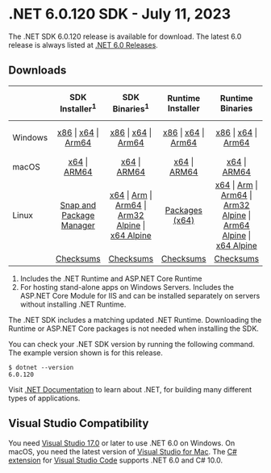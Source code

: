 # .NET 6.0.120 SDK - July 11, 2023

The .NET SDK 6.0.120 release is available for download. The latest 6.0 release is always listed at [.NET 6.0 Releases](../README.md).

## Downloads

|           | SDK Installer<sup>1</sup>                        | SDK Binaries<sup>1</sup>                 | Runtime Installer                                        | Runtime Binaries                                 | ASP.NET Core Runtime           |Windows Desktop Runtime          |
| --------- | :------------------------------------------:     | :----------------------:                 | :---------------------------:                            | :-------------------------:                      | :-----------------:            | :-----------------:            |
| Windows   | [x86][dotnet-sdk-win-x86.exe] \| [x64][dotnet-sdk-win-x64.exe] \| [Arm64][dotnet-sdk-win-arm64.exe] | [x86][dotnet-sdk-win-x86.zip] \| [x64][dotnet-sdk-win-x64.zip] \|  [Arm64][dotnet-sdk-win-arm64.zip] | [x86][dotnet-runtime-win-x86.exe] \| [x64][dotnet-runtime-win-x64.exe] \| [Arm64][dotnet-runtime-win-arm64.exe] | [x86][dotnet-runtime-win-x86.zip] \| [x64][dotnet-runtime-win-x64.zip] \| [Arm64][dotnet-runtime-win-arm64.zip] | [x86][aspnetcore-runtime-win-x86.exe] \| [x64][aspnetcore-runtime-win-x64.exe] \|<br/> [Hosting Bundle][dotnet-hosting-win.exe]<sup>2</sup> | [x86][windowsdesktop-runtime-win-x86.exe] \| [x64][windowsdesktop-runtime-win-x64.exe] \| [Arm64][windowsdesktop-runtime-win-arm64.exe] |
| macOS     | [x64][dotnet-sdk-osx-x64.pkg] \| [ARM64][dotnet-sdk-osx-arm64.pkg] | [x64][dotnet-sdk-osx-x64.tar.gz] \| [ARM64][dotnet-sdk-osx-arm64.tar.gz]  | [x64][dotnet-runtime-osx-x64.pkg] \| [ARM64][dotnet-runtime-osx-arm64.pkg] | [x64][dotnet-runtime-osx-x64.tar.gz] \| [ARM64][dotnet-runtime-osx-arm64.tar.gz]| [x64][aspnetcore-runtime-osx-x64.tar.gz] \| [ARM64][aspnetcore-runtime-osx-arm64.tar.gz] | - |<sup>1</sup>
| Linux     |  [Snap and Package Manager](../install-linux.md)  | [x64][dotnet-sdk-linux-x64.tar.gz] \| [Arm][dotnet-sdk-linux-arm.tar.gz]  \| [Arm64][dotnet-sdk-linux-arm64.tar.gz] \| [Arm32 Alpine][dotnet-sdk-linux-musl-arm.tar.gz]  \| [x64 Alpine][dotnet-sdk-linux-musl-x64.tar.gz] | [Packages (x64)][linux-packages] | [x64][dotnet-runtime-linux-x64.tar.gz] \| [Arm][dotnet-runtime-linux-arm.tar.gz] \| [Arm64][dotnet-runtime-linux-arm64.tar.gz] \| [Arm32 Alpine][dotnet-runtime-linux-musl-arm.tar.gz] \| [Arm64 Alpine][dotnet-runtime-linux-musl-arm64.tar.gz] \| [x64 Alpine][dotnet-runtime-linux-musl-x64.tar.gz]  | [x64][aspnetcore-runtime-linux-x64.tar.gz]<sup>1</sup>  \| [Arm][aspnetcore-runtime-linux-arm.tar.gz]<sup>1</sup> \| [Arm64][aspnetcore-runtime-linux-arm64.tar.gz]<sup>1</sup> \| [x64 Alpine][aspnetcore-runtime-linux-musl-x64.tar.gz] | - | <sup>1</sup> |
|  | [Checksums][checksums-sdk]                             | [Checksums][checksums-sdk]                                      | [Checksums][checksums-runtime]                             | [Checksums][checksums-runtime]  | [Checksums][checksums-runtime]  | [Checksums][checksums-runtime]

1. Includes the .NET Runtime and ASP.NET Core Runtime
2. For hosting stand-alone apps on Windows Servers. Includes the ASP.NET Core Module for IIS and can be installed separately on servers without installing .NET Runtime.

The .NET SDK includes a matching updated .NET Runtime. Downloading the Runtime or ASP.NET Core packages is not needed when installing the SDK.

You can check your .NET SDK version by running the following command. The example version shown is for this release.

```console
$ dotnet --version
6.0.120
```

Visit [.NET Documentation](https://learn.microsoft.com/dotnet/core/) to learn about .NET, for building many different types of applications.

## Visual Studio Compatibility

You need [Visual Studio 17.0](https://visualstudio.microsoft.com) or later to use .NET 6.0 on Windows. On macOS, you need the latest version of [Visual Studio for Mac](https://visualstudio.microsoft.com/vs/mac/). The [C# extension](https://code.visualstudio.com/docs/languages/dotnet) for [Visual Studio Code](https://code.visualstudio.com/) supports .NET 6.0 and C# 10.0.

[blob-runtime]: https://dotnetcli.blob.core.windows.net/dotnet/Runtime/
[blob-sdk]: https://dotnetcli.blob.core.windows.net/dotnet/Sdk/
[release-notes]: https://github.com/dotnet/core/blob/main/release-notes/6.0/6.0.20/6.0.120.md

[checksums-runtime]: https://dotnetcli.blob.core.windows.net/dotnet/checksums/6.0.20-sha.txt
[checksums-sdk]: https://dotnetcli.blob.core.windows.net/dotnet/checksums/6.0.20-sha.txt

[linux-install]: https://learn.microsoft.com/dotnet/core/install/linux
[linux-setup]: https://github.com/dotnet/core/blob/main/Documentation/linux-setup.md

[dotnet-blog]:  https://devblogs.microsoft.com/dotnet/june-2023-updates/
[aspnet-blog]: https://devblogs.microsoft.com/dotnet/announcing-asp-net-core-in-net-6/
[maui-blog]: https://devblogs.microsoft.com/dotnet/update-on-dotnet-maui/
[linux-packages]: ../install-linux.md

[//]: # ( Runtime 6.0.20)
[dotnet-runtime-linux-arm.tar.gz]: https://download.visualstudio.microsoft.com/download/pr/0969e51f-a427-491f-a194-327592601377/d7975ce1a8c8d3c3e1d50c99227b9fd1/dotnet-runtime-6.0.20-linux-arm.tar.gz
[dotnet-runtime-linux-arm64.tar.gz]: https://download.visualstudio.microsoft.com/download/pr/f45ea605-cd0d-446b-9d79-b9c033c10c11/ba7fd32581bb5f448abdd317d8d55b3f/dotnet-runtime-6.0.20-linux-arm64.tar.gz
[dotnet-runtime-linux-musl-arm.tar.gz]: https://download.visualstudio.microsoft.com/download/pr/27f8d6e0-f914-4b4b-844b-f04b5710e83d/87015a89639c9d65896dacd8cd54c6c5/dotnet-runtime-6.0.20-linux-musl-arm.tar.gz
[dotnet-runtime-linux-musl-arm64.tar.gz]: https://download.visualstudio.microsoft.com/download/pr/6f39ee6d-cd45-454c-9642-7e562c088b22/2e7a920d2d93c0a618acdc61e2019fe9/dotnet-runtime-6.0.20-linux-musl-arm64.tar.gz
[dotnet-runtime-linux-musl-x64.tar.gz]: https://download.visualstudio.microsoft.com/download/pr/1298fce2-9eb9-43a1-a8b8-16716f54d062/cb830a1fdc245f4d1a8a4016f437f843/dotnet-runtime-6.0.20-linux-musl-x64.tar.gz
[dotnet-runtime-linux-x64.tar.gz]: https://download.visualstudio.microsoft.com/download/pr/26b4797f-d3f2-40c7-8f4a-91120ab87469/4677c3c4e3ee7919836c3a5336e04509/dotnet-runtime-6.0.20-linux-x64.tar.gz
[dotnet-runtime-osx-arm64.pkg]: https://download.visualstudio.microsoft.com/download/pr/bc001e67-c521-4d22-bf6a-a05c866c3bde/b8b87876c5266e61d92262a7818b18cb/dotnet-runtime-6.0.20-osx-arm64.pkg
[dotnet-runtime-osx-arm64.tar.gz]: https://download.visualstudio.microsoft.com/download/pr/0f3ecdea-c85c-423b-ab55-d97061a3d9f0/b01dd205c4d6ffdb6266e4540c82621d/dotnet-runtime-6.0.20-osx-arm64.tar.gz
[dotnet-runtime-osx-x64.pkg]: https://download.visualstudio.microsoft.com/download/pr/b0d747b0-f61b-4c1b-809e-b96c8fbd21d9/8ee735c0d9d48aaf4a79051160a5b63b/dotnet-runtime-6.0.20-osx-x64.pkg
[dotnet-runtime-osx-x64.tar.gz]: https://download.visualstudio.microsoft.com/download/pr/810c2cf6-c3a3-4f35-91f4-facf1ac24ef1/3ecedc1a0888b571d272c0dd64080c52/dotnet-runtime-6.0.20-osx-x64.tar.gz
[dotnet-runtime-win-arm64.exe]: https://download.visualstudio.microsoft.com/download/pr/cf704719-c2f5-480d-bcad-48596cce50db/00be44eab331d583b4492dd2ea788a80/dotnet-runtime-6.0.20-win-arm64.exe
[dotnet-runtime-win-arm64.zip]: https://download.visualstudio.microsoft.com/download/pr/a7d20a71-ecc1-4339-9ff9-2a538a38cd90/1323492919ce7c2d3cf3d68136225b0e/dotnet-runtime-6.0.20-win-arm64.zip
[dotnet-runtime-win-x64.exe]: https://download.visualstudio.microsoft.com/download/pr/3cfb6d2a-afbe-4ae7-8e5b-776f350654cc/6e8d858a60fe15381f3c84d8ca66c4a7/dotnet-runtime-6.0.20-win-x64.exe
[dotnet-runtime-win-x64.zip]: https://download.visualstudio.microsoft.com/download/pr/1fdea1ea-6999-4280-b94f-38b29f68e2cf/5ce361abf248f0ad7ddc5b894e8beaca/dotnet-runtime-6.0.20-win-x64.zip
[dotnet-runtime-win-x86.exe]: https://download.visualstudio.microsoft.com/download/pr/3be5ee3a-c171-4cd2-ab98-00ca5c11eb8c/6fd31294b0c6c670ab5c060592935203/dotnet-runtime-6.0.20-win-x86.exe
[dotnet-runtime-win-x86.zip]: https://download.visualstudio.microsoft.com/download/pr/47d8f9b0-610f-42fe-81a8-08b8fa6fca52/b25b09249ac09dcbb46b6ee0b06628f4/dotnet-runtime-6.0.20-win-x86.zip

[//]: # ( WindowsDesktop 6.0.20)
[windowsdesktop-runtime-win-arm64.exe]: https://download.visualstudio.microsoft.com/download/pr/bb9cff90-608d-4799-909e-94f49191b402/25b6295aeecb86fd35fffb95c1e0066e/windowsdesktop-runtime-6.0.20-win-arm64.exe
[windowsdesktop-runtime-win-arm64.zip]: https://download.visualstudio.microsoft.com/download/pr/a53f8949-6b49-4067-bc86-6b4753a3b9f3/e2294b71b5eb961da1ec9adb67c415ab/windowsdesktop-runtime-6.0.20-win-arm64.zip
[windowsdesktop-runtime-win-x64.exe]: https://download.visualstudio.microsoft.com/download/pr/1146f414-17c7-4184-8b10-1addfa5315e4/39db5573efb029130add485566320d74/windowsdesktop-runtime-6.0.20-win-x64.exe
[windowsdesktop-runtime-win-x64.zip]: https://download.visualstudio.microsoft.com/download/pr/9dd54fc4-359d-4929-9d84-4001b870485b/9e8b44f975c8739a3c8598bda6a47de3/windowsdesktop-runtime-6.0.20-win-x64.zip
[windowsdesktop-runtime-win-x86.exe]: https://download.visualstudio.microsoft.com/download/pr/0413b619-3eb2-4178-a78e-8d1aafab1a01/5247f08ea3c13849b68074a2142fbf31/windowsdesktop-runtime-6.0.20-win-x86.exe
[windowsdesktop-runtime-win-x86.zip]: https://download.visualstudio.microsoft.com/download/pr/56095624-2cc2-4375-960e-5106d57786ae/4697b3f287fd4297544134b3edf22288/windowsdesktop-runtime-6.0.20-win-x86.zip

[//]: # ( ASP 6.0.20)
[aspnetcore-runtime-linux-arm.tar.gz]: https://download.visualstudio.microsoft.com/download/pr/872ccb13-fbc4-4d75-9d8f-be3fec5581ef/add2199206c438835b7b48a6d061b023/aspnetcore-runtime-6.0.20-linux-arm.tar.gz
[aspnetcore-runtime-linux-arm64.tar.gz]: https://download.visualstudio.microsoft.com/download/pr/a8a1a993-ddd9-4bcd-8386-d9defcf0fd29/4b471f72c8253fa1462ea923d0fe39a2/aspnetcore-runtime-6.0.20-linux-arm64.tar.gz
[aspnetcore-runtime-linux-musl-arm.tar.gz]: https://download.visualstudio.microsoft.com/download/pr/aff3fb91-f43b-42a0-b840-95cbeb09f447/f1a576406bab6d90f27d30b3d1d51304/aspnetcore-runtime-6.0.20-linux-musl-arm.tar.gz
[aspnetcore-runtime-linux-musl-arm64.tar.gz]: https://download.visualstudio.microsoft.com/download/pr/a9bf2919-71fc-41cf-9492-375ad018a04f/de882ba860a274e9d672f917eeb8f30d/aspnetcore-runtime-6.0.20-linux-musl-arm64.tar.gz
[aspnetcore-runtime-linux-musl-x64.tar.gz]: https://download.visualstudio.microsoft.com/download/pr/642377be-d296-46b8-a68e-74c37575574b/f7eb534ca07abd78d8b3d5c4763c3f6d/aspnetcore-runtime-6.0.20-linux-musl-x64.tar.gz
[aspnetcore-runtime-linux-x64.tar.gz]: https://download.visualstudio.microsoft.com/download/pr/972dc929-4c16-4456-a7c8-64014f80678d/a3b62252f98a0d7e0c0a9a01ede18776/aspnetcore-runtime-6.0.20-linux-x64.tar.gz
[aspnetcore-runtime-osx-arm64.tar.gz]: https://download.visualstudio.microsoft.com/download/pr/14d8afd0-2635-4f3c-96fa-63edccafe16f/317d19d4f625bdae211d428ab880a331/aspnetcore-runtime-6.0.20-osx-arm64.tar.gz
[aspnetcore-runtime-osx-x64.tar.gz]: https://download.visualstudio.microsoft.com/download/pr/5fe2084e-1538-4193-9eb6-54b0f8470574/258915bac675b1dea6aa0b5435f64981/aspnetcore-runtime-6.0.20-osx-x64.tar.gz
[aspnetcore-runtime-win-arm64.zip]: https://download.visualstudio.microsoft.com/download/pr/329d4eeb-aeae-4165-b491-afa59fd0e017/6faf6564e1a78f5339ef9600a75099c9/aspnetcore-runtime-6.0.20-win-arm64.zip
[aspnetcore-runtime-win-x64.exe]: https://download.visualstudio.microsoft.com/download/pr/be9f67fd-60af-45b1-9bca-a7bcc0e86e7e/6a750f7d7432937b3999bb4c5325062a/aspnetcore-runtime-6.0.20-win-x64.exe
[aspnetcore-runtime-win-x64.zip]: https://download.visualstudio.microsoft.com/download/pr/7a434041-8de3-47c8-a079-c2213f95841d/eb5e4e77fd86e17c8c08ed23315b8c70/aspnetcore-runtime-6.0.20-win-x64.zip
[aspnetcore-runtime-win-x86.exe]: https://download.visualstudio.microsoft.com/download/pr/0e37c76c-53b4-4eea-8f5c-6ad2f8d5fe3c/88a8620329ced1aee271992a5b56d236/aspnetcore-runtime-6.0.20-win-x86.exe
[aspnetcore-runtime-win-x86.zip]: https://download.visualstudio.microsoft.com/download/pr/8bff0136-121a-4bf8-8058-762992c71cc5/60b6e01a744035eeb057a72a467e0614/aspnetcore-runtime-6.0.20-win-x86.zip
[dotnet-hosting-win.exe]: https://download.visualstudio.microsoft.com/download/pr/d7124775-38c9-460f-a269-7bc131b3dfbf/7f60bcc6030e408cf11a935d5451ffa4/dotnet-hosting-6.0.20-win.exe

[//]: # ( SDK 6.0.120)
[dotnet-sdk-linux-arm.tar.gz]: https://download.visualstudio.microsoft.com/download/pr/dfc5da96-3263-4c30-b20b-12dff53fd0ae/eb51ba0e04f9414617eb76a1fea006b5/dotnet-sdk-6.0.120-linux-arm.tar.gz
[dotnet-sdk-linux-arm64.tar.gz]: https://download.visualstudio.microsoft.com/download/pr/cf1958b0-faa5-4378-b442-db4a1b3d5956/cfa9888a61a9f2b492eaf54814442e3b/dotnet-sdk-6.0.120-linux-arm64.tar.gz
[dotnet-sdk-linux-musl-arm.tar.gz]: https://download.visualstudio.microsoft.com/download/pr/0047cbcb-7fa0-4a70-96c7-bc4c5b9530f2/473d68d5d46ea6cf8598b5a412a0f26b/dotnet-sdk-6.0.120-linux-musl-arm.tar.gz
[dotnet-sdk-linux-musl-arm64.tar.gz]: https://download.visualstudio.microsoft.com/download/pr/ebab7f1e-b38a-4935-9d02-7c36746c0a8a/9fa35eb97c72cf459129b92e988721f5/dotnet-sdk-6.0.120-linux-musl-arm64.tar.gz
[dotnet-sdk-linux-musl-x64.tar.gz]: https://download.visualstudio.microsoft.com/download/pr/de1304bd-0d61-44a7-a4b2-2e62b6525375/8541968dbaae05648ff3d8a9c9186920/dotnet-sdk-6.0.120-linux-musl-x64.tar.gz
[dotnet-sdk-linux-x64.tar.gz]: https://download.visualstudio.microsoft.com/download/pr/bf2941f2-b4ef-4479-9e32-d07a85b26a12/142291d214f66fac48ab39263ec08cc6/dotnet-sdk-6.0.120-linux-x64.tar.gz
[dotnet-sdk-osx-arm64.pkg]: https://download.visualstudio.microsoft.com/download/pr/afa295d0-87f3-486a-95c9-56dc8475cbfe/6e2e22102c6faf049a7ca660c481ade6/dotnet-sdk-6.0.120-osx-arm64.pkg
[dotnet-sdk-osx-arm64.tar.gz]: https://download.visualstudio.microsoft.com/download/pr/c7d3e91c-8a5b-403a-992b-86c1d62f7721/f5f48a3443916e19ea451c2c2869e8e4/dotnet-sdk-6.0.120-osx-arm64.tar.gz
[dotnet-sdk-osx-x64.pkg]: https://download.visualstudio.microsoft.com/download/pr/0eb2fdf5-7af8-4304-ba14-b6a553a089c7/3930c28ab304301e70b35ca4832de328/dotnet-sdk-6.0.120-osx-x64.pkg
[dotnet-sdk-osx-x64.tar.gz]: https://download.visualstudio.microsoft.com/download/pr/a6e0de68-c1d9-42a9-82a6-a579591fc3f4/dacdc5a87f996661889456d8e3508259/dotnet-sdk-6.0.120-osx-x64.tar.gz
[dotnet-sdk-win-arm64.exe]: https://download.visualstudio.microsoft.com/download/pr/8b3e4630-18b4-4e5d-b2bf-09c30b0457f4/5ad1002fba8b8dd9dcacf78b92784eba/dotnet-sdk-6.0.120-win-arm64.exe
[dotnet-sdk-win-arm64.zip]: https://download.visualstudio.microsoft.com/download/pr/7490057b-e19d-43cb-9018-becebfc0dce7/8a233d6f103325288f35e444569d591f/dotnet-sdk-6.0.120-win-arm64.zip
[dotnet-sdk-win-x64.exe]: https://download.visualstudio.microsoft.com/download/pr/c28dcc07-a945-44fd-ad8f-9b9e6846040e/beda32a77606849b19d81ace67fedce8/dotnet-sdk-6.0.120-win-x64.exe
[dotnet-sdk-win-x64.zip]: https://download.visualstudio.microsoft.com/download/pr/944ed14a-ee0b-493f-941d-8164e98fccb1/44dde678d6d89af997dbd951589d9933/dotnet-sdk-6.0.120-win-x64.zip
[dotnet-sdk-win-x86.exe]: https://download.visualstudio.microsoft.com/download/pr/7a661bbb-e2ae-465f-a334-aa1255c7f755/2d199906151a11572fcfe9159caaad25/dotnet-sdk-6.0.120-win-x86.exe
[dotnet-sdk-win-x86.zip]: https://download.visualstudio.microsoft.com/download/pr/b103bab4-dc51-4ad3-befb-6a067f58335b/d1bfadcac3b28d287a69bf731e70871d/dotnet-sdk-6.0.120-win-x86.zip
